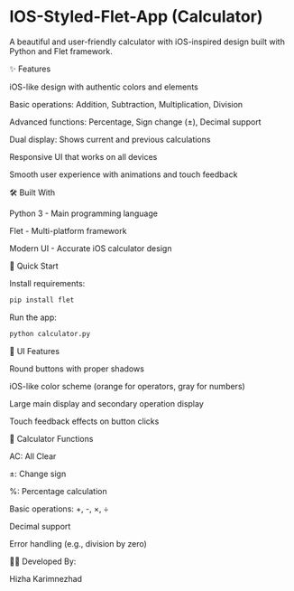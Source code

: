 # IOS-Styled-Flet-App (Calculator)

A beautiful and user-friendly calculator with iOS-inspired design built with Python and Flet framework.

✨ Features

iOS-like design with authentic colors and elements

Basic operations: Addition, Subtraction, Multiplication, Division

Advanced functions: Percentage, Sign change (±), Decimal support

Dual display: Shows current and previous calculations

Responsive UI that works on all devices

Smooth user experience with animations and touch feedback

🛠️ Built With

Python 3 - Main programming language

Flet - Multi-platform framework

Modern UI - Accurate iOS calculator design

🚀 Quick Start

Install requirements:

```bash
pip install flet
```
Run the app:

```bash
python calculator.py
```
📱 UI Features

Round buttons with proper shadows

iOS-like color scheme (orange for operators, gray for numbers)

Large main display and secondary operation display

Touch feedback effects on button clicks

🔢 Calculator Functions

AC: All Clear

±: Change sign

%: Percentage calculation

Basic operations: +, -, ×, ÷

Decimal support

Error handling (e.g., division by zero)

🧑‍💻 Developed By:

Hizha Karimnezhad
